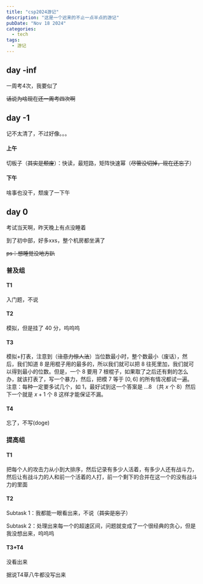 ```yaml
---
title: "csp2024游记"
description: "这是一个迟来的不止一点半点的游记"
pubDate: "Nov 18 2024"
categories:
  - tech
tags:
  - 游记
---
```


## day -inf

一周考4次，我要似了

~~话说为啥现在还一周考四次啊~~

## day -1

记不太清了，不过好像。。。

#### 上午

切板子（~~其实是颓废~~）：快读，最短路，矩阵快速幂（~~尽管没切掉，现在还忘了~~）

#### 下午

啥事也没干，颓废了一下午

## day 0

考试当天啊，昨天晚上有点没睡着

到了初中部，好多xxs，整个机房都坐满了

~~ps：想睡觉没地方趴~~

### 普及组
#### T1

入门题，不说

#### T2

模拟，但是挂了 $40$ 分，呜呜呜

#### T3

模拟+打表，注意到（~~注意力惊人法~~）当位数最小时，整个数最小（废话），然后，我们知道 $8$ 是用棍子用的最多的，所以我们就可以把 $8$ 往死里加，我们就可以得到最小的位数。但是，一个 $8$ 要用 $7$ 根棍子，如果取了之后还有剩的怎么办，就该打表了，写一个暴力，然后，把模 $7$ 等于 $[0,6]$ 的所有情况都试一遍。注意：每种一定要多试几个，如 $1$，最好试到这一个答案是 $...8$ （共 $x$ 个 $8$）然后下一个就是 $x+1$ 个 $8$ 这样才能保证不漏。

#### T4

忘了，不写(doge)

### 提高组
#### T1

把每个人的攻击力从小到大排序，然后记录有多少人活着，有多少人还有战斗力，然后让有战斗力的人和前一个活着的人打，前一个剩下的合并在这一个的没有战斗力的里面

#### T2

Subtask 1：我都能一眼看出来，不说（~~其实是忘了~~）

Subtask 2：处理出来每一个的超速区间，问题就变成了一个很经典的贪心，但是我没想出来，呜呜呜

#### T3+T4

没看出来

据说T4草八牛都没写出来